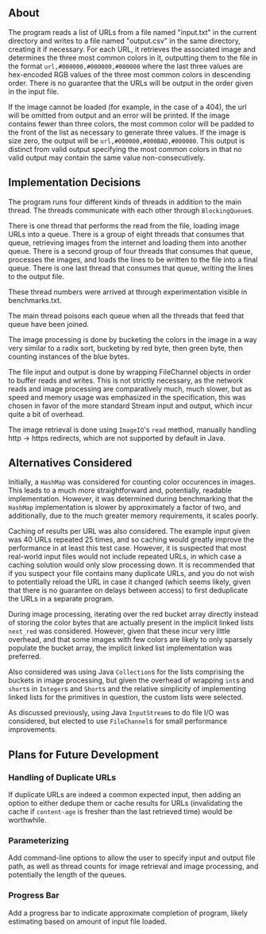## About

The program reads a list of URLs from a file named "input.txt"
in the current directory and writes to a file named "output.csv"
in the same directory, creating it if necessary. For each URL, it
retrieves the associated image and determines the three most
common colors in it, outputting them to the file in the format
`url,#000000,#000000,#000000` where the last three values are
hex-encoded RGB values of the three most common colors in
descending order. There is no guarantee that the URLs will be
output in the order given in the input file.

If the image cannot be loaded (for example, in the case of a 404),
the url will be omitted from output and an error will be printed.
If the image contains fewer than three colors, the most common
color will be padded to the front of the list as necessary to
generate three values. If the image is size zero, the output will
be `url,#000000,#000BAD,#000000`. This output is distinct from
valid output specifying the most common colors in that no valid
output may contain the same value non-consecutively.

## Implementation Decisions

The program runs four different kinds of threads in addition to the
main thread. The threads communicate with each other through
`BlockingQueue`s.

There is one thread that performs the read from the file, loading
image URLs into a queue. There is a group of eight threads that
consumes that queue, retrieving images from the internet and loading
them into another queue. There is a second group of four threads
that consumes that queue, processes the images, and loads the lines
to be written to the file into a final queue. There is one last
thread that consumes that queue, writing the lines to the output file.

These thread numbers were arrived at through experimentation visible
in benchmarks.txt.

The main thread poisons each queue when all the threads that feed that
queue have been joined.

The image processing is done by bucketing the colors in the image in a
way very similar to a radix sort, bucketing by red byte, then green
byte, then counting instances of the blue bytes.

The file input and output is done by wrapping FileChannel objects
in order to buffer reads  and writes. This is not strictly necessary,
as the network reads and image processing are comparatively much, much
slower, but as speed and memory usage was emphasized in the
specification, this was chosen in favor of the more standard Stream
input and output, which incur quite a bit of overhead.

The image retrieval is done using `ImageIO`'s `read` method,
manually handling http -> https redirects, which are not
supported by default in Java.

## Alternatives Considered

Initially, a `HashMap` was considered for counting color occurences in
images. This leads to a much more straightforward and, potentially,
readable implementation. However, it was determined during benchmarking
that the `HashMap` implementation is slower by approximately a factor of
two, and additionally, due to the much greater memory requirements, it
scales poorly.

Caching of results per URL was also considered. The example input given
was 40 URLs repeated 25 times, and so caching would greatly improve the
performance in at least this test case. However, it is suspected that
most real-world input files would not include repeated URLs, in which
case a caching solution would only slow processing down. It is
recommended that if you suspect your file contains many duplicate URLs,
and you do not wish to potentially reload the URL in case it changed
(which seems likely, given that there is no guarantee on delays between
access) to first deduplicate the URLs in a separate program.

During image processing, iterating over the red bucket array
directly instead of storing the color bytes that are actually present in
the implicit linked lists `next_red` was considered. However, given that
these incur very little overhead, and that some images with few colors are
likely to only sparsely populate the bucket array, the implicit linked list
implementation was preferred.

Also considered was using Java `Collection`s for the lists comprising the
buckets in image processing, but given the overhead of wrapping `int`s
and `short`s in `Integer`s and `Short`s and the relative simplicity of
implementing linked lists for the primitives in question, the custom
lists were selected.

As discussed previously, using Java `InputStream`s to do file I/O was
considered, but elected to use `FileChannel`s for small performance
improvements.

## Plans for Future Development

### Handling of Duplicate URLs

If duplicate URLs are indeed a common expected input, then adding an option
to either dedupe them or cache results for URLs (invalidating the cache if
`content-age` is fresher than the last retrieved time) would be worthwhile.

### Parameterizing

Add command-line options to allow the user to specify input and output file
path, as well as thread counts for image retrieval and image processing,
and potentially the length of the queues.

### Progress Bar

Add a progress bar to indicate approximate completion of program, likely
estimating based on amount of input file loaded.